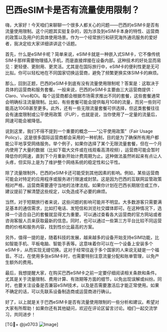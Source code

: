 # 巴西eSIM卡是否有流量使用限制？

嗨，大家好！今天咱们来聊聊一个很多人都关心的问题——巴西的eSIM卡是否有流量使用限制。这个问题其实挺复杂的，因为涉及到eSIM卡本身的特性、运营商的政策以及用户的具体使用场景。作为一个经常旅行和研究海外通讯服务的爱好者，我决定给大家详细讲讲这个话题。

首先，什么是eSIM卡呢？简单来说，eSIM卡就是一种嵌入式SIM卡，它不像传统SIM卡那样需要物理插入手机，而是直接焊接在设备内部。这种技术的好处显而易见：更轻便、更耐用、更灵活。尤其是在国际旅行中，eSIM卡的便利性更是无可比拟。你可以轻松地在不同国家切换运营商，避免了频繁更换实体SIM卡的麻烦。

那么，回到正题，巴西的eSIM卡到底有没有流量使用限制呢？答案是：这取决于具体的运营商和服务套餐。一般来说，巴西的eSIM卡主要由三大运营商提供：Claro、Vivo和Oi。每个运营商都会根据市场需求推出不同的套餐，这些套餐通常会明确标注流量限制。比如，有些套餐可能会提供每月1GB的流量，而另一些则可能高达10GB甚至更多。此外，还有一些无限流量套餐可供选择，但这类套餐往往会有速度限制或公平使用政策（FUP），也就是说，当你使用了一定量的流量后，网速可能会被降低。

说到这里，我们不得不提到一个重要的概念——“公平使用政策”（Fair Usage Policy）。这是很多国际运营商都会采用的一种机制，目的是为了确保所有用户都能公平地享受网络服务。举个例子，如果你选择了某个无限流量套餐，但在一个月内使用了大量的数据（比如下载大文件或在线观看高清视频），运营商可能会暂时降低你的网速，直到下个月重新开始计费周期为止。这种做法虽然听起来有点让人头疼，但实际上是为了维护整个网络系统的稳定性和公平性。

除了流量限制外，巴西的eSIM卡还可能受到其他因素的影响。例如，某些运营商可能会对特定的应用程序或服务进行限速或封禁。这是因为巴西的互联网监管政策相对严格，运营商需要遵守当地的法律法规。如果你计划在巴西长期居住或工作，建议提前了解清楚这些规定，以免造成不必要的麻烦。

当然，对于短期旅行者来说，这些问题的影响可能并不明显。大多数游客只需要满足基本的通信需求，比如打电话、发短信和浏览社交媒体即可。在这种情况下，选择一个适合自己的套餐就显得尤为重要。可以通过查看各大运营商的官方网站或者咨询客服人员来获取最新的信息。同时，也可以通过一些第三方平台比较不同运营商的价格和服务内容，找到性价比最高的方案。

另外，值得一提的是，随着科技的发展，越来越多的设备开始支持eSIM功能，比如智能手机、平板电脑、智能手表等。这意味着你可以在一个设备上安装多个eSIM卡，从而实现无缝切换。这对于经常往返于多个国家的人来说无疑是一个福音。不过，在使用多张eSIM卡时，也需要特别注意流量分配和账单管理，以免产生额外的费用。

最后，我想提醒大家，在购买巴西eSIM卡之前一定要仔细阅读相关条款和条件。尤其是关于流量限制、费用计算、有效期等方面的细节，以免出现误解或纠纷。同时，也要关注设备是否兼容eSIM技术，以及是否需要激活后才能正常使用。如果不确定的话，可以先联系设备制造商或运营商进行确认。

好了，以上就是关于巴西eSIM卡是否有流量使用限制的一些分析和建议。希望对大家有所帮助！如果你还有其他疑问，欢迎在评论区留言讨论。咱们一起交流学习，共同进步！

[TG💪+ @jx0703 ![Image](https://github.com/user-attachments/assets/dbca1d08-cadb-493c-b0ec-ad6f7a83f270)]